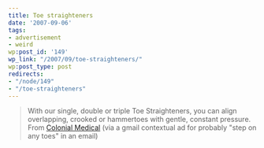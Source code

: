 ```yaml
---
title: Toe straighteners
date: '2007-09-06'
tags:
- advertisement
- weird
wp:post_id: '149'
wp_link: "/2007/09/toe-straighteners/"
wp:post_type: post
redirects:
- "/node/149"
- "/toe-straighteners"
---
```


> With our single, double or triple Toe Straighteners, you can align overlapping, crooked or hammertoes with gentle, constant pressure.
From [Colonial Medical](http://www.colonialmedical.com/product.php?productid=18752) (via a gmail contextual ad for probably "step on any toes" in an email)
